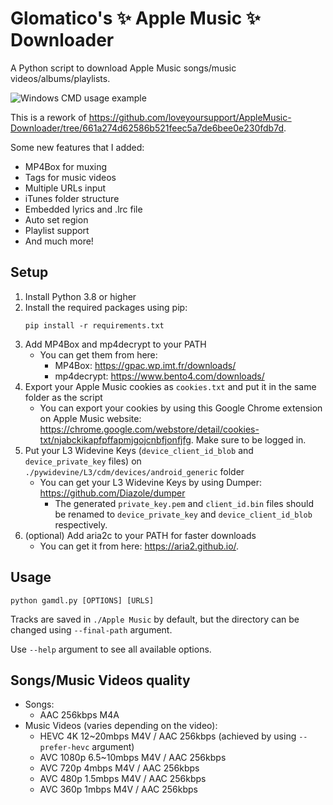 # Glomatico's ✨ Apple Music ✨ Downloader
A Python script to download Apple Music songs/music videos/albums/playlists.

![Windows CMD usage example](https://i.imgur.com/byjqmGF.png)

This is a rework of https://github.com/loveyoursupport/AppleMusic-Downloader/tree/661a274d62586b521feec5a7de6bee0e230fdb7d.

Some new features that I added:
- MP4Box for muxing
- Tags for music videos
- Multiple URLs input
- iTunes folder structure
- Embedded lyrics and .lrc file
- Auto set region
- Playlist support
- And much more!

## Setup
1. Install Python 3.8 or higher
2. Install the required packages using pip: 
    ```
    pip install -r requirements.txt
    ```
3. Add MP4Box and mp4decrypt to your PATH
    * You can get them from here:
        * MP4Box: https://gpac.wp.imt.fr/downloads/
        * mp4decrypt: https://www.bento4.com/downloads/
4. Export your Apple Music cookies as `cookies.txt` and put it in the same folder as the script
    * You can export your cookies by using this Google Chrome extension on Apple Music website: https://chrome.google.com/webstore/detail/cookies-txt/njabckikapfpffapmjgojcnbfjonfjfg. Make sure to be logged in.
5. Put your L3 Widevine Keys (`device_client_id_blob` and `device_private_key` files) on `./pywidevine/L3/cdm/devices/android_generic` folder
    * You can get your L3 Widevine Keys by using Dumper: https://github.com/Diazole/dumper
        * The generated `private_key.pem` and `client_id.bin` files should be renamed to `device_private_key` and `device_client_id_blob` respectively.
6. (optional) Add aria2c to your PATH for faster downloads
    * You can get it from here: https://aria2.github.io/.

## Usage
```
python gamdl.py [OPTIONS] [URLS]
```
Tracks are saved in `./Apple Music` by default, but the directory can be changed using `--final-path` argument.

Use `--help` argument to see all available options.

## Songs/Music Videos quality
* Songs:
    * AAC 256kbps M4A
* Music Videos (varies depending on the video):
    * HEVC 4K 12~20mbps M4V / AAC 256kbps (achieved by using `--prefer-hevc` argument)
    * AVC 1080p 6.5~10mbps M4V / AAC 256kbps
    * AVC 720p 4mbps M4V / AAC 256kbps
    * AVC 480p 1.5mbps M4V / AAC 256kbps
    * AVC 360p 1mbps M4V / AAC 256kbps
